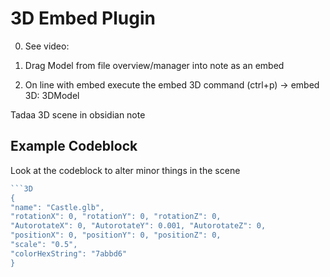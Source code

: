 # 3D Embed Plugin

0. See video:

1. Drag Model from file overview/manager into note as an embed

2. On line with embed execute the embed 3D command (ctrl+p) -> embed 3D: 3DModel

Tadaa 3D scene in obsidian note

## Example Codeblock
Look at the codeblock to alter minor things in the scene
```js
```3D
{
"name": "Castle.glb",
"rotationX": 0, "rotationY": 0, "rotationZ": 0,
"AutorotateX": 0, "AutorotateY": 0.001, "AutorotateZ": 0,
"positionX": 0, "positionY": 0, "positionZ": 0,
"scale": "0.5",
"colorHexString": "7abbd6"
}
```
